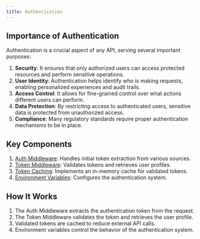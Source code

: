 ```yaml
---
title: Authentication
---
```

## Importance of Authentication

Authentication is a crucial aspect of any API, serving several important purposes:

1. **Security**: It ensures that only authorized users can access protected resources and perform sensitive operations.
2. **User Identity**: Authentication helps identify who is making requests, enabling personalized experiences and audit trails.
3. **Access Control**: It allows for fine-grained control over what actions different users can perform.
4. **Data Protection**: By restricting access to authenticated users, sensitive data is protected from unauthorized access.
5. **Compliance**: Many regulatory standards require proper authentication mechanisms to be in place.

## Key Components

1. [Auth Middleware](auth_middleware.md): Handles initial token extraction from various sources.
2. [Token Middleware](token_middleware.md): Validates tokens and retrieves user profiles.
3. [Token Caching](token_caching.md): Implements an in-memory cache for validated tokens.
4. [Environment Variables](environment_variables.md): Configures the authentication system.

## How It Works

1. The Auth Middleware extracts the authentication token from the request.
2. The Token Middleware validates the token and retrieves the user profile.
3. Validated tokens are cached to reduce external API calls.
4. Environment variables control the behavior of the authentication system.